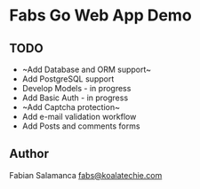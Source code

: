 # Fabs Go Web App Demo

## TODO

* ~Add Database and ORM support~
* Add PostgreSQL support
* Develop Models - in progress
* Add Basic Auth - in progress
* ~Add Captcha protection~
* Add e-mail validation workflow
* Add Posts and comments forms

## Author

Fabian Salamanca <fabs@koalatechie.com>

